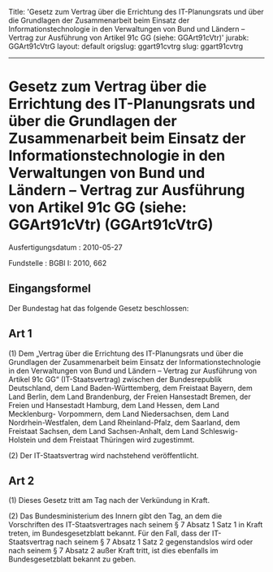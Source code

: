 Title: 'Gesetz zum Vertrag über die Errichtung des IT-Planungsrats und über die Grundlagen
  der Zusammenarbeit beim Einsatz der Informationstechnologie in den Verwaltungen
  von Bund und Ländern – Vertrag zur Ausführung von Artikel 91c GG (siehe: GGArt91cVtr)'
jurabk: GGArt91cVtrG
layout: default
origslug: ggart91cvtrg
slug: ggart91cvtrg

---

# Gesetz zum Vertrag über die Errichtung des IT-Planungsrats und über die Grundlagen der Zusammenarbeit beim Einsatz der Informationstechnologie in den Verwaltungen von Bund und Ländern – Vertrag zur Ausführung von Artikel 91c GG (siehe: GGArt91cVtr) (GGArt91cVtrG)

Ausfertigungsdatum
:   2010-05-27

Fundstelle
:   BGBl I: 2010, 662


## Eingangsformel

Der Bundestag hat das folgende Gesetz beschlossen:


## Art 1

(1) Dem „Vertrag über die Errichtung des IT-Planungsrats und über die
Grundlagen der Zusammenarbeit beim Einsatz der Informationstechnologie
in den Verwaltungen von Bund und Ländern – Vertrag zur Ausführung von
Artikel 91c GG“ (IT-Staatsvertrag) zwischen der Bundesrepublik
Deutschland, dem Land Baden-Württemberg, dem Freistaat Bayern, dem
Land Berlin, dem Land Brandenburg, der Freien Hansestadt Bremen, der
Freien und Hansestadt Hamburg, dem Land Hessen, dem Land Mecklenburg-
Vorpommern, dem Land Niedersachsen, dem Land Nordrhein-Westfalen, dem
Land Rheinland-Pfalz, dem Saarland, dem Freistaat Sachsen, dem Land
Sachsen-Anhalt, dem Land Schleswig-Holstein und dem Freistaat
Thüringen wird zugestimmt.

(2) Der IT-Staatsvertrag wird nachstehend veröffentlicht.


## Art 2

(1) Dieses Gesetz tritt am Tag nach der Verkündung in Kraft.

(2) Das Bundesministerium des Innern gibt den Tag, an dem die
Vorschriften des IT-Staatsvertrages nach seinem § 7 Absatz 1 Satz 1 in
Kraft treten, im Bundesgesetzblatt bekannt. Für den Fall, dass der IT-
Staatsvertrag nach seinem § 7 Absatz 1 Satz 2 gegenstandslos wird oder
nach seinem § 7 Absatz 2 außer Kraft tritt, ist dies ebenfalls im
Bundesgesetzblatt bekannt zu geben.

